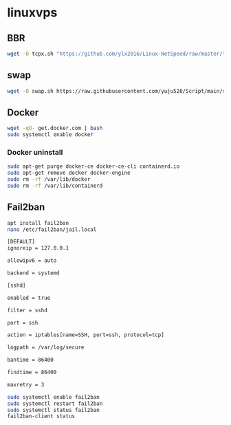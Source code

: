 # linuxvps

## BBR
```bash
wget -O tcpx.sh "https://github.com/ylx2016/Linux-NetSpeed/raw/master/tcpx.sh" && chmod +x tcpx.sh && ./tcpx.sh
```

## swap
```bash
wget -O swap.sh https://raw.githubusercontent.com/yuju520/Script/main/swap.sh && chmod +x swap.sh && clear && ./swap.sh
```

## Docker
```bash
wget -qO- get.docker.com | bash
sudo systemctl enable docker
```

### Docker uninstall
```bash
sudo apt-get purge docker-ce docker-ce-cli containerd.io
sudo apt-get remove docker docker-engine
sudo rm -rf /var/lib/docker
sudo rm -rf /var/lib/containerd
```

## Fail2ban
```bash
apt install fail2ban
nano /etc/fail2ban/jail.local
```

```bash
[DEFAULT]
ignoreip = 127.0.0.1

allowipv6 = auto

backend = systemd

[sshd]

enabled = true

filter = sshd

port = ssh

action = iptables[name=SSH, port=ssh, protocol=tcp]

logpath = /var/log/secure

bantime = 86400

findtime = 86400

maxretry = 3
```
```bash
sudo systemctl enable fail2ban
sudo systemctl restart fail2ban
sudo systemctl status fail2ban
fail2ban-client status
```